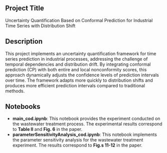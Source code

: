 ## Project Title

  Uncertainty  Quantification Based on Conformal Prediction for Industrial Time Series  with Distribution Shift  

## Description

This project implements an uncertainty quantification framework for time series prediction in industrial processes, addressing the challenge of temporal dependencies and distribution drift. By integrating conformal prediction (CP) with both entire and local nonconformity scores, this approach dynamically adjusts the confidence levels of prediction intervals over time. The framework adapts more quickly to distribution shifts and produces more efficient prediction intervals compared to traditional methods.

## Notebooks

- **main_cod.ipynb**: This notebook provides the experiment conducted on the wastewater treatment process. The experimental results correspond to **Table II** and **Fig. 6** in the paper. 
- **parameterSensitivityAnalysis_cod.ipynb**: This notebook implements the parameter sensitivity analysis for the wastewater treatment experiment. The results correspond to **Fig.s 11-12** in the paper.

